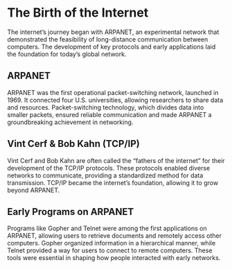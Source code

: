 # The Birth of the Internet

The internet’s journey began with ARPANET, an experimental network that demonstrated the feasibility of long-distance communication between computers. The development of key protocols and early applications laid the foundation for today’s global network.

## ARPANET
ARPANET was the first operational packet-switching network, launched in 1969. It connected four U.S. universities, allowing researchers to share data and resources. Packet-switching technology, which divides data into smaller packets, ensured reliable communication and made ARPANET a groundbreaking achievement in networking.

## Vint Cerf & Bob Kahn (TCP/IP)
Vint Cerf and Bob Kahn are often called the “fathers of the internet” for their development of the TCP/IP protocols. These protocols enabled diverse networks to communicate, providing a standardized method for data transmission. TCP/IP became the internet’s foundation, allowing it to grow beyond ARPANET.

## Early Programs on ARPANET
Programs like Gopher and Telnet were among the first applications on ARPANET, allowing users to retrieve documents and remotely access other computers. Gopher organized information in a hierarchical manner, while Telnet provided a way for users to connect to remote computers. These tools were essential in shaping how people interacted with early networks.
